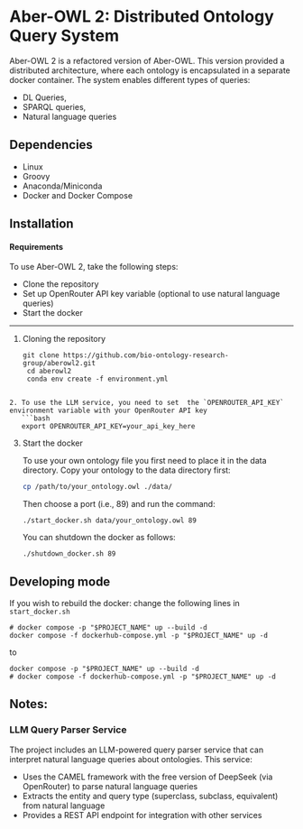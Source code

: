 # Aber-OWL 2: Distributed Ontology Query System

Aber-OWL 2 is a refactored version of Aber-OWL. This version provided a distributed architecture, where each ontology is encapsulated in a separate docker container. The system enables different types of queries:
- DL Queries,
- SPARQL queries,
- Natural language queries

## Dependencies

  - Linux
  - Groovy
  - Anaconda/Miniconda
  - Docker and Docker Compose

## Installation

#### Requirements

To use Aber-OWL 2, take the following steps:
- Clone the repository
- Set up OpenRouter API key variable (optional to use natural language queries)
- Start the docker

---
1. Cloning the repository
   ```
   git clone https://github.com/bio-ontology-research-group/aberowl2.git
	cd aberowl2
	conda env create -f environment.yml
```

2. To use the LLM service, you need to set  the `OPENROUTER_API_KEY` environment variable with your OpenRouter API key
   ```bash
   export OPENROUTER_API_KEY=your_api_key_here
   ```

3. Start the docker
   
   To use your own ontology file you first need to place it in the data directory. Copy your ontology to the data directory first:

	```bash
	cp /path/to/your_ontology.owl ./data/
	```

	Then choose a port (i.e., 89) and run the command:
	```
	./start_docker.sh data/your_ontology.owl 89
	```

	You can shutdown the docker as follows:
	```
	./shutdown_docker.sh 89
	```
	
## Developing mode

If you wish to rebuild the docker: change the following lines in `start_docker.sh`

```
# docker compose -p "$PROJECT_NAME" up --build -d
docker compose -f dockerhub-compose.yml -p "$PROJECT_NAME" up -d
```

to
```
docker compose -p "$PROJECT_NAME" up --build -d
# docker compose -f dockerhub-compose.yml -p "$PROJECT_NAME" up -d
```



## Notes:

### LLM Query Parser Service

The project includes an LLM-powered query parser service that can interpret natural language queries about ontologies. This service:

- Uses the CAMEL framework with the free version of DeepSeek (via
  OpenRouter) to parse natural language queries
- Extracts the entity and query type (superclass, subclass, equivalent) from natural language
- Provides a REST API endpoint for integration with other services

